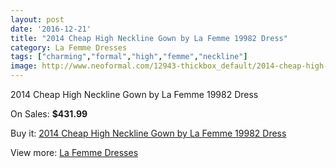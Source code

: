 ```yaml
---
layout: post
date: '2016-12-21'
title: "2014 Cheap High Neckline Gown by La Femme 19982 Dress"
category: La Femme Dresses
tags: ["charming","formal","high","femme","neckline"]
image: http://www.neoformal.com/12943-thickbox_default/2014-cheap-high-neckline-gown-by-la-femme-19982-dress.jpg
---
```

2014 Cheap High Neckline Gown by La Femme 19982 Dress

On Sales: **$431.99**
<a href="https://www.neoformal.com/en/la-femme-dresses-2014/4530-2014-cheap-high-neckline-gown-by-la-femme-19982-dress.html"><amp-img layout="responsive" width="600" height="600" src="//www.neoformal.com/12943-thickbox_default/2014-cheap-high-neckline-gown-by-la-femme-19982-dress.jpg" alt="2014 Cheap High Neckline Gown by La Femme 19982 Dress 0" /></a>
<a href="https://www.neoformal.com/en/la-femme-dresses-2014/4530-2014-cheap-high-neckline-gown-by-la-femme-19982-dress.html"><amp-img layout="responsive" width="600" height="600" src="//www.neoformal.com/12944-thickbox_default/2014-cheap-high-neckline-gown-by-la-femme-19982-dress.jpg" alt="2014 Cheap High Neckline Gown by La Femme 19982 Dress 1" /></a>
<a href="https://www.neoformal.com/en/la-femme-dresses-2014/4530-2014-cheap-high-neckline-gown-by-la-femme-19982-dress.html"><amp-img layout="responsive" width="600" height="600" src="//www.neoformal.com/12945-thickbox_default/2014-cheap-high-neckline-gown-by-la-femme-19982-dress.jpg" alt="2014 Cheap High Neckline Gown by La Femme 19982 Dress 2" /></a>

Buy it: [2014 Cheap High Neckline Gown by La Femme 19982 Dress](https://www.neoformal.com/en/la-femme-dresses-2014/4530-2014-cheap-high-neckline-gown-by-la-femme-19982-dress.html "2014 Cheap High Neckline Gown by La Femme 19982 Dress")

View more: [La Femme Dresses](https://www.neoformal.com/en/56-la-femme-dresses-2014 "La Femme Dresses")